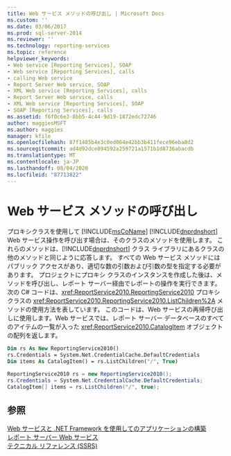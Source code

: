 ```yaml
---
title: Web サービス メソッドの呼び出し | Microsoft Docs
ms.custom: ''
ms.date: 03/06/2017
ms.prod: sql-server-2014
ms.reviewer: ''
ms.technology: reporting-services
ms.topic: reference
helpviewer_keywords:
- Web service [Reporting Services], SOAP
- Web service [Reporting Services], calls
- calling Web service
- Report Server Web service, SOAP
- XML Web service [Reporting Services], calls
- Report Server Web service, calls
- XML Web service [Reporting Services], SOAP
- SOAP [Reporting Services], calls
ms.assetid: f6f0c6e3-8bb5-4c44-9d19-1872edc72746
author: maggiesMSFT
ms.author: maggies
manager: kfile
ms.openlocfilehash: 87f1485b4e3c0ed064e42bb3b411fece96eba8d2
ms.sourcegitcommit: ad4d92dce894592a259721a1571b1d8736abacdb
ms.translationtype: MT
ms.contentlocale: ja-JP
ms.lasthandoff: 08/04/2020
ms.locfileid: "87713822"
---
```

# <a name="calling-web-service-methods"></a>Web サービス メソッドの呼び出し
  プロキシクラスを使用して [!INCLUDE[msCoName](../../../includes/msconame-md.md)] [!INCLUDE[dnprdnshort](../../../includes/dnprdnshort-md.md)] Web サービス操作を呼び出す場合は、そのクラスのメソッドを使用します。 これらのメソッドは、[!INCLUDE[dnprdnshort](../../../includes/dnprdnshort-md.md)] クラス ライブラリにあるクラスの他のメソッドと同じように応答します。 すべての Web サービス メソッドにはパブリック アクセスがあり、適切な数の引数および引数の型を指定する必要があります。 プロジェクトにプロキシ クラスのインスタンスを作成した後は、メソッドを呼び出し、レポート サーバー経由でレポートの操作を実行できます。 次の C# コードは、<xref:ReportService2010.ReportingService2010> プロキシ クラスの <xref:ReportService2010.ReportingService2010.ListChildren%2A> メソッドの使用方法を表しています。 このコードは、Web サービスの再帰呼び出しに使用します。Web サービスでは、レポート サーバー データベースのすべてのアイテムの一覧が入った <xref:ReportService2010.CatalogItem> オブジェクトの配列を返します。  
  
```vb  
Dim rs As New ReportingService2010()  
rs.Credentials = System.Net.CredentialCache.DefaultCredentials  
Dim items As CatalogItem() = rs.ListChildren("/", True)  
```  
  
```csharp  
ReportingService2010 rs = new ReportingService2010();  
rs.Credentials = System.Net.CredentialCache.DefaultCredentials;  
CatalogItem[] items = rs.ListChildren("/", true);  
```  
  
## <a name="see-also"></a>参照  
 [Web サービスと .NET Framework を使用してのアプリケーションの構築](building-applications-using-the-web-service-and-the-net-framework.md)   
 [レポート サーバー Web サービス](../report-server-web-service.md)   
 [テクニカル リファレンス (SSRS)](../../technical-reference-ssrs.md)  
  
  
